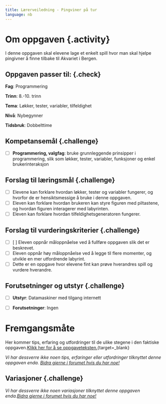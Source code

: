 ```yaml
---
title: Lærerveiledning - Pingviner på tur
language: nb
---
```


# Om oppgaven {.activity}
I denne oppgaven skal elevene lage et enkelt spill hvor man skal hjelpe pingivner å finne tilbake til Akvariet i Bergen.


## Oppgaven passer til: {.check}
__Fag__: Programmering

__Trinn__: 8.-10. trinn

__Tema__: Løkker, tester, variabler, tilfeldighet

__Nivå__: Nybegynner

__Tidsbruk__: Dobbelttime


## Kompetansemål {.challenge}

- [ ]  __Programmering, valgfag__: bruke grunnleggende prinsipper i programmering, slik som løkker, tester, variabler, funksjoner og enkel brukerinteraksjon


## Forslag til læringsmål {.challenge}

- [ ]  Elevene kan forklare hvordan løkker, tester og variabler fungerer, og hvorfor de er hensiktsmessige å bruke i denne oppgaven.
- [ ] Eleven kan forklare hvordan brukeren kan styre figuren med piltastene, og hvordan figuren interagerer med labyrinten.
- [ ] Eleven kan forklare hvordan tilfeldighetsgeneratoren fungerer.

## Forslag til vurderingskriterier {.challenge}

- [ ] [ ] Eleven oppnår måloppnåelse ved å fullføre oppgaven slik det er beskrevet.
- [ ] Eleven oppnår høy måloppnåelse ved å legge til flere momenter, og utvikle en mer utfordrende labyrint.
 - [ ] Dette er en oppgave hvor elevene fint kan prøve hverandres spill og vurdere hverandre.

## Forutsetninger og utstyr {.challenge}

- [ ]  __Utstyr__: Datamaskiner med tilgang internett

- [ ]  __Forutsetninger__: Ingen


# Fremgangsmåte
Her kommer tips, erfaring og utfordringer til de ulike stegene i den faktiske oppgaven.[Klikk her for å se oppgaveteksten.](../pingviner_pa_tur/pingviner_pa_tur.html){target=_blank}


_Vi har dessverre ikke noen tips, erfaringer eller utfordringer tilknyttet denne oppgaven enda. [Bidra gjerne i forumet hvis du har noe!](https://forum.kidsakoder.no/c/oppgaver)_


## Variasjoner {.challenge}
_Vi har dessverre ikke noen variasjoner tilknyttet denne oppgaven enda.[Bidra gjerne i forumet hvis du har noe!](https://forum.kidsakoder.no/c/oppgaver)_
